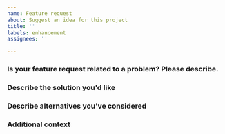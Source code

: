 ```yaml
---
name: Feature request
about: Suggest an idea for this project
title: ''
labels: enhancement
assignees: ''

---
```


### Is your feature request related to a problem? Please describe.
<!-- A clear and concise description of what the problem is.
Ex. I'm always frustrated when [...] -->

### Describe the solution you'd like
<!-- A clear and concise description of what you want to happen. -->
 
### Describe alternatives you've considered
<!-- A clear and concise description of any alternative solutions or features you've
considered. -->

### Additional context
<!-- Add any other context or screenshots about the feature request here. 
Include links to other
[Issues](https://github.com/digitalocean/terraform-provider-digitalocean/issues)
or
[Discussions](https://github.com/digitalocean/terraform-provider-digitalocean/discussions) -->

